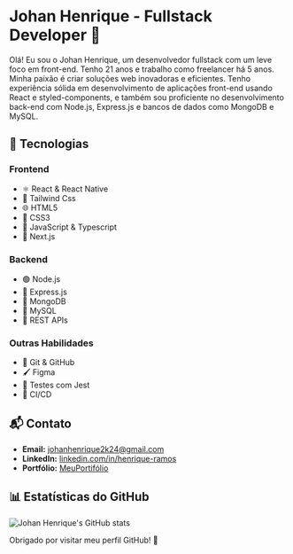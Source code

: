 # Johan Henrique - Fullstack Developer 🚀

Olá! Eu sou o Johan Henrique, um desenvolvedor fullstack com um leve foco em front-end. Tenho 21 anos e trabalho como freelancer há 5 anos. Minha paixão é criar soluções web inovadoras e eficientes. 
Tenho experiência sólida em desenvolvimento de aplicações front-end usando React e styled-components, e também sou proficiente no desenvolvimento back-end com Node.js, Express.js e bancos de dados como MongoDB e MySQL.

## 🚀 Tecnologias

### Frontend
- ⚛️ React & React Native
- 💅 Tailwind Css
- 🌐 HTML5
- 🎨 CSS3
- 📝 JavaScript & Typescript
- 🔷 Next.js

### Backend
- 🟢 Node.js
- 🚀 Express.js
- 🍃 MongoDB
- 🐬 MySQL
- 🔌 REST APIs

### Outras Habilidades
- 🐙 Git & GitHub
- 🖌️ Figma
- 🧪 Testes com Jest
- 🔄 CI/CD


## 📬 Contato

- **Email:** [johanhenrique2k24@gmail.com](mailto:johanhenrique2k24@gmail.com)
- **LinkedIn:** [linkedin.com/in/henrique-ramos](https://www.linkedin.com/in/henrique-ramos-43a9a2317/)
- **Portfólio:** [MeuPortifólio](https://johanhenrique.vercel.app)

## 📊 Estatísticas do GitHub

![Johan Henrique's GitHub stats](https://github-readme-stats.vercel.app/api?username=NicolaazDev&show_icons=true&theme=radical)

Obrigado por visitar meu perfil GitHub! 🙌
